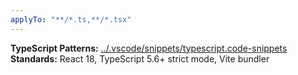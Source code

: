 ```yaml
---
applyTo: "**/*.ts,**/*.tsx"
---
```


**TypeScript Patterns:** [../.vscode/snippets/typescript.code-snippets](../../.vscode/snippets/typescript.code-snippets)
**Standards:** React 18, TypeScript 5.6+ strict mode, Vite bundler
